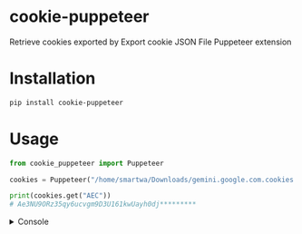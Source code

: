 # cookie-puppeteer

Retrieve cookies exported by Export cookie JSON File Puppeteer extension

# Installation

```sh
pip install cookie-puppeteer
```

# Usage

```python
from cookie_puppeteer import Puppeteer

cookies = Puppeteer("/home/smartwa/Downloads/gemini.google.com.cookies.json")

print(cookies.get("AEC"))
# Ae3NU9ORz35qy6ucvgm9D3U161kwUayh0dj*********
```

<details>

<summary>
Console
</summary>

`$ cookie-puppeteer --help` or `$ cpt -h`

```
usage: cookie-puppeteer [-h] [-v] [-k [KEY ...]] [-d [DEFAULT ...]]
                        [-i INDENT] [--whole]
                        PATH

Retrieve cookies exported by Export cookie JSON File Puppeteer extension

positional arguments:
  PATH                  Path to cookie file

options:
  -h, --help            show this help message and exit
  -v, --version         show program's version number and exit
  -k [KEY ...], --key [KEY ...]
                        Set cookie value of this key
  -d [DEFAULT ...], --default [DEFAULT ...]
                        Default cookie value incase of None
  -i INDENT, --indent INDENT
                        Stdout all cookies with this indentation - 4
  --whole               Stdout whole cookie contents

```

</details>